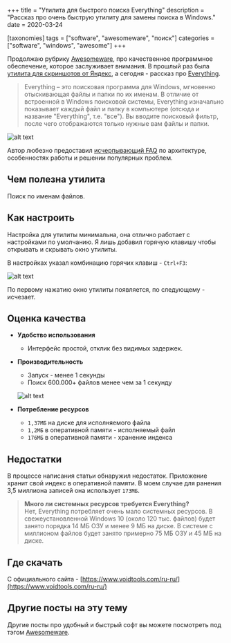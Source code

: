 +++
title = "Утилита для быстрого поиска Everything"
description = "Рассказ про очень быструю утилиту для замены поиска в Windows."
date = 2020-03-24

[taxonomies]
tags = ["software", "awesomeware", "поиск"]
categories = ["software", "windows", "awesome"]
+++

Продолжаю рубрику [Awesomeware](/tags/awesomeware), про качественное программное обеспечение, которое заслуживает внимания.
В прошлый раз была [утилита для скриншотов от Яндекс](/yandex-screenshot-tool/), а сегодня - рассказ про [Everything](https://www.voidtools.com/ru-ru/).

> Everything – это поисковая программа для Windows, мгновенно отыскивающая файлы и папки по их именам.
  В отличие от встроенной в Windows поисковой системы, Everything изначально показывает каждый файл и папку в компьютере (отсюда и название "Everything", т.е. "все").
  Вы вводите поисковый фильтр, после чего отображаются только нужные вам файлы и папки.

![alt text](/images/awesomeware/everything-1.png "Как выглядит главное окно программы")

Автор любезно предоставил [исчерпывающий FAQ](https://www.voidtools.com/ru-ru/faq/#%D0%A7%D1%82%D0%BE_%D1%82%D0%B0%D0%BA%D0%BE%D0%B5_everything) по архитектуре, особенностях работы и решении популярных проблем. 

## Чем полезна утилита

Поиск по именам файлов.

## Как настроить

Настройка для утилиты минимальна, она отлично работает с настройками по умолчанию. Я лишь добавил горячую клавишу
чтобы открывать и скрывать окно утилиты. 

В настройках указал комбинацию горячих клавиш - `Ctrl+F3`:

![alt text](/images/awesomeware/everything-2.png "Главная горячая комбинация")

По первому нажатию окно утилиты появляется, по следующему - исчезает.

## Оценка качества

- **Удобство использования**  
  - Интерфейс простой, отклик без видимых задержек.

- **Производительность**  
  - Запуск - менее 1 секунды
  - Поиск 600.000+ файлов менее чем за 1 секунду  
  
  ![alt text](/images/awesomeware/everything-3.gif "Скорость поиска файлов")

- **Потребление ресурсов**  
  - `1,37МБ` на диске для исполняемого файла 
  - `1,2МБ` в оперативной памяти - исполняемый файл
  - `176МБ` в оперативной памяти - хранение индекса
  
## Недостатки

В процессе написания статьи обнаружил недостаток. Приложение хранит свой индекс в оперативной памяти.
В моем случае для ранения 3,5 миллиона записей она использует `173МБ`.

> **Много ли системных ресурсов требуется Everything?**  
Нет, Everything потребляет очень мало системных ресурсов.
В свежеустановленной Windows 10 (около 120 тыс. файлов) будет занято порядка 14 МБ ОЗУ и менее 9 МБ на диске.
В системе с миллионом файлов будет занято примерно 75 МБ ОЗУ и 45 МБ на диске.

## Где скачать

С официального сайта - [https://www.voidtools.com/ru-ru/](https://www.voidtools.com/ru-ru/)

## Другие посты на эту тему

Другие посты про удобный и быстрый софт вы можете посмотреть под тэгом [Awesomeware](/tags/awesomeware).
